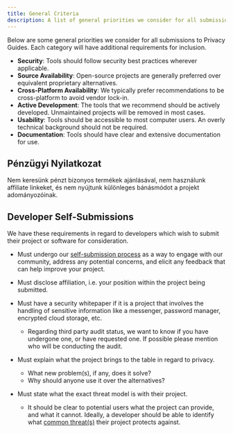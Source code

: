 ```yaml
---
title: General Criteria
description: A list of general priorities we consider for all submissions to Privacy Guides.
---
```


Below are some general priorities we consider for all submissions to Privacy Guides. Each category will have additional requirements for inclusion.

- **Security**: Tools should follow security best practices wherever applicable.
- **Source Availability**: Open-source projects are generally preferred over equivalent proprietary alternatives.
- **Cross-Platform Availability**: We typically prefer recommendations to be cross-platform to avoid vendor lock-in.
- **Active Development**: The tools that we recommend should be actively developed. Unmaintained projects will be removed in most cases.
- **Usability**: Tools should be accessible to most computer users. An overly technical background should not be required.
- **Documentation**: Tools should have clear and extensive documentation for use.

## Pénzügyi Nyilatkozat

Nem keresünk pénzt bizonyos termékek ajánlásával, nem használunk affiliate linkeket, és nem nyújtunk különleges bánásmódot a projekt adományozóinak.

## Developer Self-Submissions

We have these requirements in regard to developers which wish to submit their project or software for consideration.

- Must undergo our [self-submission process](https://discuss.privacyguides.net/t/about-the-project-showcase-category/114) as a way to engage with our community, address any potential concerns, and elicit any feedback that can help improve your project.

- Must disclose affiliation, i.e. your position within the project being submitted.

- Must have a security whitepaper if it is a project that involves the handling of sensitive information like a messenger, password manager, encrypted cloud storage, etc.
    - Regarding third party audit status, we want to know if you have undergone one, or have requested one. If possible please mention who will be conducting the audit.

- Must explain what the project brings to the table in regard to privacy.
    - What new problem(s), if any, does it solve?
    - Why should anyone use it over the alternatives?

- Must state what the exact threat model is with their project.
    - It should be clear to potential users what the project can provide, and what it cannot. Ideally, a developer should be able to identify what [common threat(s)](../basics/common-threats.md) their project protects against.
